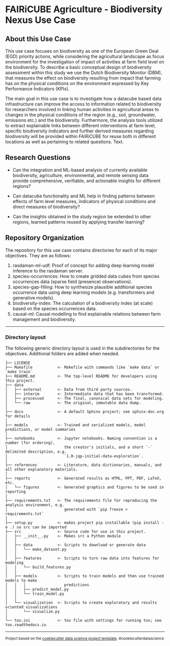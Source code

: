 # FAIRiCUBE Agriculture - Biodiversity Nexus Use Case

## About this Use Case

This use case focuses on biodiversity as one of the European Green Deal (EGD) priority actions, while considering the agricultural landscape as focus environment for the investigation of impact of activities at farm field level on the biodiversity. To describe a basic conceptual design of biodiversity assessment within this study we use the Dutch Biodiversity Monitor (DBM), that measures the effect on biodiversity resulting from impact that farming has on the physical conditions on the environment expressed by Key Performance Indicators (KPIs). 

The main goal in this use case is to investigate how a datacube based data infrastructure can improve the access to information related to biodiversity for researchers involved in linking human activities in agricultural areas to changes in the physical conditions of the region (e.g., soil, groundwater, emissions etc.) and the biodiversity. Furthermore, the analysis tools utilized to extract explainable links between different interventions at farm level, specific biodiversity indicators and further derived measures regarding biodiversity will be provided within FAIRiCUBE for reuse both in different locations as well as pertaining to related questions. Text.


## Research Questions

 * Can the integration and ML-based analysis of currently available biodiversity, agriculture, environmental, and remote sensing data provide comprehensive, verifiable, and actionable insights for different regions?  

 * Can datacube functionality and ML help in finding patterns between effects of farm level measures, indicators of physical conditions and direct measures of biodiversity?  

 * Can the insights obtained in the study region be extended to other regions, learned patterns reused by applying transfer learning?  


## Repository Organization

The repository for this use case contains directories for each of its major objectives. They are as follows:

 1. rasdaman-ml-udf: Proof of concept for adding deep learning model inference to the rasdaman server.
 2. species-occurrences: How to create gridded data cubes from species occurrences data (sparse field (presence) observations).
 3. species-gap-filling: How to synthesize plausible additional species occurrence data using deep learning models (e.g. transformers and generative models).
 4. biodiversity-index: The calculation of a biodiversity index (at scale) based on the species occurrences data.
 5. causal-ml: Causal modelling to find explainable relations between farm management and biodiversity.

---

### Directory layout

The following generic directory layout is used in the subdirectories for the objectives. Additional folders are added when needed.


    ├── LICENSE
    ├── Makefile           <- Makefile with commands like `make data` or `make train`
    ├── README.md          <- The top-level README for developers using this project.
    ├── data
    │   ├── external       <- Data from third party sources.
    │   ├── interim        <- Intermediate data that has been transformed.
    │   ├── processed      <- The final, canonical data sets for modeling.
    │   └── raw            <- The original, immutable data dump.
    │
    ├── docs               <- A default Sphinx project; see sphinx-doc.org for details
    │
    ├── models             <- Trained and serialized models, model predictions, or model summaries
    │
    ├── notebooks          <- Jupyter notebooks. Naming convention is a number (for ordering),
    │                         the creator's initials, and a short `-` delimited description, e.g.
    │                         `1.0-jqp-initial-data-exploration`.
    │
    ├── references         <- Literature, data dictionaries, manuals, and all other explanatory materials.
    │
    ├── reports            <- Generated results as HTML, PPT, PDF, LaTeX, etc.
    │   └── figures        <- Generated graphics and figures to be used in reporting
    │
    ├── requirements.txt   <- The requirements file for reproducing the analysis environment, e.g.
    │                         generated with `pip freeze > requirements.txt`
    │
    ├── setup.py           <- makes project pip installable (pip install -e .) so src can be imported
    ├── src                <- Source code for use in this project.
    │   ├── __init__.py    <- Makes src a Python module
    │   │
    │   ├── data           <- Scripts to download or generate data
    │   │   └── make_dataset.py
    │   │
    │   ├── features       <- Scripts to turn raw data into features for modeling
    │   │   └── build_features.py
    │   │
    │   ├── models         <- Scripts to train models and then use trained models to make
    │   │   │                 predictions
    │   │   ├── predict_model.py
    │   │   └── train_model.py
    │   │
    │   └── visualization  <- Scripts to create exploratory and results oriented visualizations
    │       └── visualize.py
    │
    └── tox.ini            <- tox file with settings for running tox; see tox.readthedocs.io


--------

<p><small>Project based on the <a target="_blank" href="https://drivendata.github.io/cookiecutter-data-science/">cookiecutter data science project template</a>. #cookiecutterdatascience</small></p>


